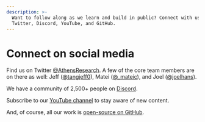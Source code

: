```yaml
---
description: >-
  Want to follow along as we learn and build in public? Connect with us on
  Twitter, Discord, YouTube, and GitHub.
---
```


# Connect on social media

Find us on Twitter [@AthensResearch](https://twitter.com/AthensResearch). A few of the core team members are on there as well: Jeff \([@tangjeff0](https://github.com/tangjeff0)\), Matei \([@\_mateic](https://twitter.com/_mateic)\), and Joel \([@joelhans](https://twitter.com/joelhans)\).

We have a community of 2,500+ people on [Discord](https://discord.com/invite/as9h8yHNfD).

Subscribe to our [YouTube channel](https://www.youtube.com/channel/UCOniWc62h7RAPi4tPadz-xA) to stay aware of new content.

And, of course, all our work is [open-source on GitHub](https://github.com/athensresearch). 



